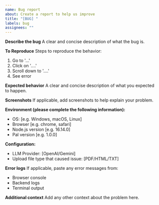 ```yaml
---
name: Bug report
about: Create a report to help us improve
title: "[BUG] "
labels: bug
assignees: ""
---
```


**Describe the bug**
A clear and concise description of what the bug is.

**To Reproduce**
Steps to reproduce the behavior:

1. Go to '...'
2. Click on '....'
3. Scroll down to '....'
4. See error

**Expected behavior**
A clear and concise description of what you expected to happen.

**Screenshots**
If applicable, add screenshots to help explain your problem.

**Environment (please complete the following information):**

- OS: [e.g. Windows, macOS, Linux]
- Browser [e.g. chrome, safari]
- Node.js version [e.g. 16.14.0]
- Pal version [e.g. 1.0.0]

**Configuration:**

- LLM Provider: [OpenAI/Gemini]
- Upload file type that caused issue: [PDF/HTML/TXT]

**Error logs**
If applicable, paste any error messages from:

- Browser console
- Backend logs
- Terminal output

**Additional context**
Add any other context about the problem here.
